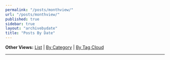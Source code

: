 ```yaml
---
permalink: "/posts/monthview/"
url: "/posts/monthview/"
published: true
sidebar: true
layout: "archivebydate"
title: "Posts By Date"
---
```

**Other Views:**  [List](/posts/) | [By Category](/categories) | [By Tag Cloud](/posts/tagcloudview)

---